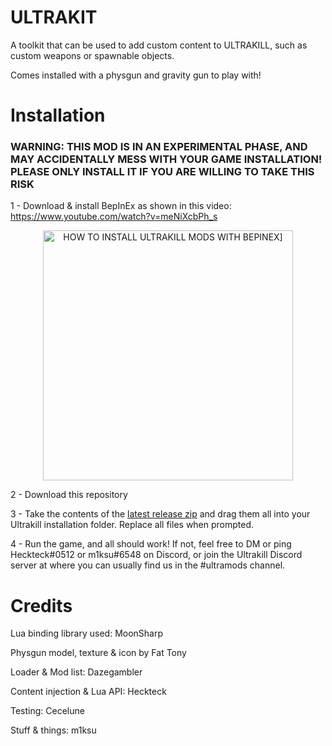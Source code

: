 # ULTRAKIT
A toolkit that can be used to add custom content to ULTRAKILL, such as custom weapons or spawnable objects.

Comes installed with a physgun and gravity gun to play with!


# Installation
### WARNING: THIS MOD IS IN AN EXPERIMENTAL PHASE, AND MAY ACCIDENTALLY MESS WITH YOUR GAME INSTALLATION! PLEASE ONLY INSTALL IT IF YOU ARE WILLING TO TAKE THIS RISK

  1 - Download & install BepInEx as shown in this video:
  https://www.youtube.com/watch?v=meNiXcbPh_s
  <br>
  
  <p align="center">
    <img alt="HOW TO INSTALL ULTRAKILL MODS WITH BEPINEX]" src="https://user-images.githubusercontent.com/27899907/132107380-d55c608f-c7d9-45ec-adce-3502734eae45.png" width=400/>
</p>

2 - Download this repository

3 - Take the contents of the [latest release zip](https://github.com/Dazegambler/UltraKit/releases) and drag them all into your Ultrakill installation folder. Replace all files when prompted. 

4 - Run the game, and all should work! If not, feel free to DM or ping Heckteck#0512 or m1ksu#6548 on Discord, or join the Ultrakill Discord server at where you can usually find us in the #ultramods channel. 


# Credits
Lua binding library used: MoonSharp

Physgun model, texture & icon by Fat Tony

Loader & Mod list: Dazegambler

Content injection & Lua API: Heckteck

Testing: Cecelune

Stuff & things: m1ksu
